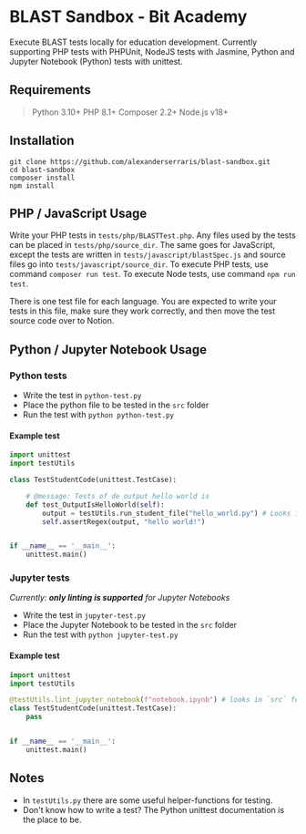 # BLAST Sandbox - Bit Academy

Execute BLAST tests locally for education development. Currently supporting 
PHP tests with PHPUnit, NodeJS tests with Jasmine, Python and Jupyter Notebook (Python) tests with unittest.

## Requirements
> Python 3.10+
> PHP 8.1+
> Composer 2.2+
> Node.js v18+


## Installation
```shell
git clone https://github.com/alexanderserraris/blast-sandbox.git
cd blast-sandbox
composer install
npm install
```

## PHP / JavaScript Usage

Write your PHP tests in `tests/php/BLASTTest.php`. Any files used by the 
tests can be placed in `tests/php/source_dir`. The same goes for JavaScript, 
except the tests are written in `tests/javascript/blastSpec.js` and source 
files go into `tests/javascript/source_dir`. To execute PHP tests, use 
command `composer run test`. To execute Node tests, use command `npm run test`.

There is one test file for each language. You are expected to write your 
tests in this file, make sure they work correctly, and then move the test 
source code over to Notion.
## Python / Jupyter Notebook Usage
### Python tests
- Write the test in `python-test.py`
- Place the python file to be tested in the `src` folder
- Run the test with `python python-test.py`

#### Example test
```python
import unittest
import testUtils

class TestStudentCode(unittest.TestCase):

    # @message: Tests of de output hello world is
    def test_OutputIsHelloWorld(self):
        output = testUtils.run_student_file("hello_world.py") # Looks in `src` folder for this file
        self.assertRegex(output, "hello world!")


if __name__ == '__main__':
    unittest.main()
```

### Jupyter tests
_Currently: **only linting is supported** for Jupyter Notebooks_
- Write the test in `jupyter-test.py`
- Place the Jupyter Notebook to be tested in the `src` folder
- Run the test with `python jupyter-test.py`  

#### Example test
```python
import unittest
import testUtils 

@testUtils.lint_jupyter_notebook(f"notebook.ipynb") # looks in `src` folder for this file
class TestStudentCode(unittest.TestCase):
    pass


if __name__ == '__main__':
    unittest.main()

```


## Notes
- In `testUtils.py` there are some useful helper-functions for testing.
- Don't know how to write a test? The Python unittest documentation is the place to be.

